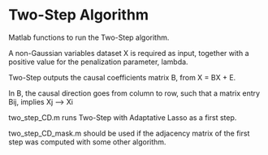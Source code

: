 # Two-Step Algorithm

Matlab functions to run the Two-Step algorithm.

A non-Gaussian variables dataset X is required as input, together with a positive value for the penalization parameter, lambda.

Two-Step outputs the causal coefficients matrix B, from X = BX + E. 

In B, the causal direction goes from column to row, such that a matrix entry Bij, implies Xj --> Xi

two_step_CD.m  runs Two-Step with Adaptative Lasso as a first step. 

two_step_CD_mask.m  should be used if the adjacency matrix of the first step was computed with some other algorithm.
